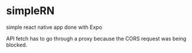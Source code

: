 # simpleRN
<p>simple react native app done with Expo</p>
<p>API fetch has to go through a proxy because the CORS request was being blocked.</p>
